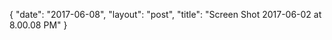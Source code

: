 {
   "date": "2017-06-08",
   "layout": "post",
   "title": "Screen Shot 2017-06-02 at 8.00.08 PM"
}

